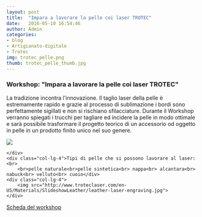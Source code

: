 ```yaml
---
layout: post
title:  "Impara a lavorare la pelle coi laser TROTEC"
date:   2016-05-10 16:54:46
author: Admin
categories: 
- blog
- Artigianato-digitale
- Trotec
img: trotec_pelle.png
thumb: trotec_pelle_thumb.jpg
---
```





### Workshop: "Impara a lavorare la pelle coi laser TROTEC"

La tradizione incontra l'innovazione. Il taglio laser della pelle è estremamente rapido e grazie al processo di sublimazione i bordi sono perfettamente sigillati e non si rischiano sfilacciature.
Durante il Workshop verranno spiegati i trucchi per tagliare ed incidere la pelle in modo ottimale e sarà possibile trasformare il progetto teorico di un accessorio od oggetto in pelle in un prodotto finito unico nel suo genere.

<div class="row">
    <div class="col-lg-4">
       <img src="http://www.troteclaser.com/en-US/Materials/SlideshowLeather/laser-cut-leather-bag.jpg">
       
    </div>
    <div class="col-lg-4">Tipi di pelle che si possono lavorare al laser:<br> 
        <br>pelle naturale<br>pelle sintetica<br> nappa<br> alcantara<br> nabuck<br> velluto<br> cuoio</div>
    <div class="col-lg-4">
        <img src="http://www.troteclaser.com/en-US/Materials/SlideshowLeather/leather-laser-engraving.jpg">
    </div>
</div>


<p class="text-center">
<a href="#" class="btn btn-theme btn-lg">
Scheda del workshop
</a>
</p>
